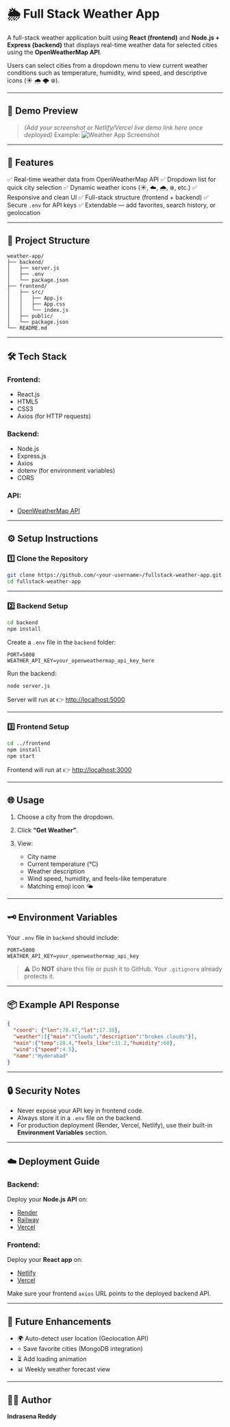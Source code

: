 # 🌦️ Full Stack Weather App

A full-stack weather application built using **React (frontend)** and **Node.js + Express (backend)** that displays real-time weather data for selected cities using the **OpenWeatherMap API**.

Users can select cities from a dropdown menu to view current weather conditions such as temperature, humidity, wind speed, and descriptive icons (☀️ 🌧️ 🌩️ ❄️).

---

## 📸 Demo Preview

> *(Add your screenshot or Netlify/Vercel live demo link here once deployed)*
> Example:
> ![Weather App Screenshot](./screenshot.png)

---

## 🚀 Features

✅ Real-time weather data from OpenWeatherMap API
✅ Dropdown list for quick city selection
✅ Dynamic weather icons (☀️, ☁️, 🌧️, ❄️, etc.)
✅ Responsive and clean UI
✅ Full-stack structure (frontend + backend)
✅ Secure `.env` for API keys
✅ Extendable — add favorites, search history, or geolocation

---

## 🧱 Project Structure

```
weather-app/
├── backend/
│   ├── server.js
│   ├── .env
│   └── package.json
├── frontend/
│   ├── src/
│   │   ├── App.js
│   │   ├── App.css
│   │   └── index.js
│   ├── public/
│   └── package.json
└── README.md
```

---

## 🛠️ Tech Stack

### Frontend:

* React.js
* HTML5
* CSS3
* Axios (for HTTP requests)

### Backend:

* Node.js
* Express.js
* Axios
* dotenv (for environment variables)
* CORS

### API:

* [OpenWeatherMap API](https://openweathermap.org/api)

---

## ⚙️ Setup Instructions

### 1️⃣ Clone the Repository

```bash
git clone https://github.com/<your-username>/fullstack-weather-app.git
cd fullstack-weather-app
```

---

### 2️⃣ Backend Setup

```bash
cd backend
npm install
```

Create a `.env` file in the `backend` folder:

```
PORT=5000
WEATHER_API_KEY=your_openweathermap_api_key_here
```

Run the backend:

```bash
node server.js
```

Server will run at 👉 [http://localhost:5000](http://localhost:5000)

---

### 3️⃣ Frontend Setup

```bash
cd ../frontend
npm install
npm start
```

Frontend will run at 👉 [http://localhost:3000](http://localhost:3000)

---

## 🌐 Usage

1. Choose a city from the dropdown.
2. Click **“Get Weather”**.
3. View:

   * City name
   * Current temperature (°C)
   * Weather description
   * Wind speed, humidity, and feels-like temperature
   * Matching emoji icon 🌤️

---

## 🗝️ Environment Variables

Your `.env` file in `backend` should include:

```
PORT=5000
WEATHER_API_KEY=your_openweathermap_api_key
```

> ⚠️ Do **NOT** share this file or push it to GitHub.
> Your `.gitignore` already protects it.

---

## 📦 Example API Response

```json
{
  "coord": {"lon":78.47,"lat":17.38},
  "weather":[{"main":"Clouds","description":"broken clouds"}],
  "main":{"temp":28.4,"feels_like":31.2,"humidity":60},
  "wind":{"speed":4.5},
  "name":"Hyderabad"
}
```

---

## 🔒 Security Notes

* Never expose your API key in frontend code.
* Always store it in a `.env` file on the backend.
* For production deployment (Render, Vercel, Netlify), use their built-in **Environment Variables** section.

---

## ☁️ Deployment Guide

### Backend:

Deploy your **Node.js API** on:

* [Render](https://render.com/)
* [Railway](https://railway.app/)
* [Vercel](https://vercel.com/)

### Frontend:

Deploy your **React app** on:

* [Netlify](https://www.netlify.com/)
* [Vercel](https://vercel.com/)

Make sure your frontend `axios` URL points to the deployed backend API.

---

## 🧩 Future Enhancements

* 🌍 Auto-detect user location (Geolocation API)
* ⭐ Save favorite cities (MongoDB integration)
* ⏳ Add loading animation
* 📊 Weekly weather forecast view

---

## 👨‍💻 Author

**Indrasena Reddy**

